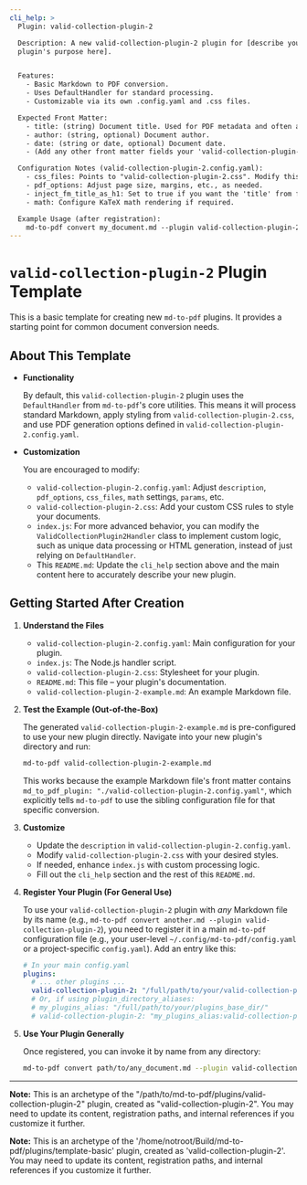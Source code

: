 ```yaml
---
cli_help: >
  Plugin: valid-collection-plugin-2

  Description: A new valid-collection-plugin-2 plugin for [describe your
  plugin's purpose here].


  Features:
    - Basic Markdown to PDF conversion.
    - Uses DefaultHandler for standard processing.
    - Customizable via its own .config.yaml and .css files.

  Expected Front Matter:
    - title: (string) Document title. Used for PDF metadata and often as the main H1 heading.
    - author: (string, optional) Document author.
    - date: (string or date, optional) Document date.
    - (Add any other front matter fields your 'valid-collection-plugin-2' plugin will specifically use)

  Configuration Notes (valid-collection-plugin-2.config.yaml):
    - css_files: Points to "valid-collection-plugin-2.css". Modify this file for custom styling.
    - pdf_options: Adjust page size, margins, etc., as needed.
    - inject_fm_title_as_h1: Set to true if you want the 'title' from front matter to be the main H1.
    - math: Configure KaTeX math rendering if required.

  Example Usage (after registration):
    md-to-pdf convert my_document.md --plugin valid-collection-plugin-2
---
```


# `valid-collection-plugin-2` Plugin Template

This is a basic template for creating new `md-to-pdf` plugins. It provides a starting point for common document conversion needs.

## About This Template

* **Functionality**

  By default, this `valid-collection-plugin-2` plugin uses the `DefaultHandler` from `md-to-pdf`'s core utilities. This means it will process standard Markdown, apply styling from `valid-collection-plugin-2.css`, and use PDF generation options defined in `valid-collection-plugin-2.config.yaml`.

* **Customization**

  You are encouraged to modify:
    * `valid-collection-plugin-2.config.yaml`: Adjust `description`, `pdf_options`, `css_files`, `math` settings, `params`, etc.
    * `valid-collection-plugin-2.css`: Add your custom CSS rules to style your documents.
    * `index.js`: For more advanced behavior, you can modify the `ValidCollectionPlugin2Handler` class to implement custom logic, such as unique data processing or HTML generation, instead of just relying on `DefaultHandler`.
    * This `README.md`: Update the `cli_help` section above and the main content here to accurately describe your new plugin.

## Getting Started After Creation

1. **Understand the Files**

   * `valid-collection-plugin-2.config.yaml`: Main configuration for your plugin.
   * `index.js`: The Node.js handler script.
   * `valid-collection-plugin-2.css`: Stylesheet for your plugin.
   * `README.md`: This file – your plugin's documentation.
   * `valid-collection-plugin-2-example.md`: An example Markdown file.

2. **Test the Example (Out-of-the-Box)** 
    
   The generated `valid-collection-plugin-2-example.md` is pre-configured to use your new plugin directly. Navigate into your new plugin's directory and run:
   ```bash
   md-to-pdf valid-collection-plugin-2-example.md
   ```
   This works because the example Markdown file's front matter contains `md_to_pdf_plugin: "./valid-collection-plugin-2.config.yaml"`, which explicitly tells `md-to-pdf` to use the sibling configuration file for that specific conversion.

3. **Customize**

   * Update the `description` in `valid-collection-plugin-2.config.yaml`.
   * Modify `valid-collection-plugin-2.css` with your desired styles.
   * If needed, enhance `index.js` with custom processing logic.
   * Fill out the `cli_help` section and the rest of this `README.md`.

4. **Register Your Plugin (For General Use)**

   To use your `valid-collection-plugin-2` plugin with *any* Markdown file by its name (e.g., `md-to-pdf convert another.md --plugin valid-collection-plugin-2`), you need to register it in a main `md-to-pdf` configuration file (e.g., your user-level `~/.config/md-to-pdf/config.yaml` or a project-specific `config.yaml`). Add an entry like this:

   ```yaml
   # In your main config.yaml
   plugins:
     # ... other plugins ...
     valid-collection-plugin-2: "/full/path/to/your/valid-collection-plugin-2/valid-collection-plugin-2.config.yaml"
     # Or, if using plugin_directory_aliases:
     # my_plugins_alias: "/full/path/to/your/plugins_base_dir/"
     # valid-collection-plugin-2: "my_plugins_alias:valid-collection-plugin-2/valid-collection-plugin-2.config.yaml"
   ```

5. **Use Your Plugin Generally**

   Once registered, you can invoke it by name from any directory:
   ```bash
   md-to-pdf convert path/to/any_document.md --plugin valid-collection-plugin-2
   ```

---

**Note:** This is an archetype of the "/path/to/md-to-pdf/plugins/valid-collection-plugin-2" plugin, created as "valid-collection-plugin-2". You may need to update its content, registration paths, and internal references if you customize it further.

**Note:** This is an archetype of the '/home/notroot/Build/md-to-pdf/plugins/template-basic' plugin, created as 'valid-collection-plugin-2'. You may need to update its content, registration paths, and internal references if you customize it further.
